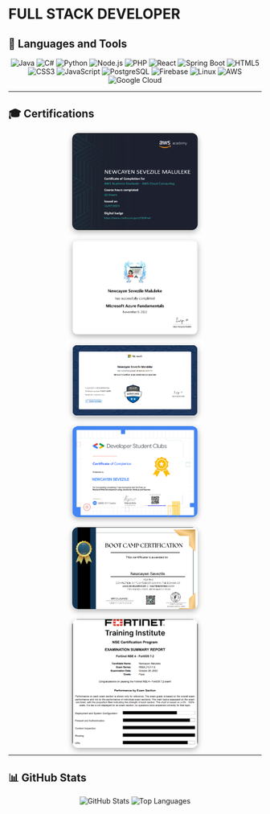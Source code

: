 # FULL STACK DEVELOPER

## 🧰 Languages and Tools  

<p align="center">  
  <img alt="Java" src="https://img.shields.io/badge/Java-ED8B00?style=for-the-badge&logo=openjdk&logoColor=white"/>  
  <img alt="C#" src="https://img.shields.io/badge/C%23-239120?style=for-the-badge&logo=c-sharp&logoColor=white"/>  
  <img alt="Python" src="https://img.shields.io/badge/Python-3776AB?style=for-the-badge&logo=python&logoColor=white"/>  
  <img alt="Node.js" src="https://img.shields.io/badge/Node.js-43853D?style=for-the-badge&logo=node-dot-js&logoColor=white"/>  
  <img alt="PHP" src="https://img.shields.io/badge/PHP-777BB4?style=for-the-badge&logo=php&logoColor=white"/>  
  <img alt="React" src="https://img.shields.io/badge/React-20232A?style=for-the-badge&logo=react&logoColor=61DAFB"/>  
  <img alt="Spring Boot" src="https://img.shields.io/badge/SpringBoot-6DB33F?style=for-the-badge&logo=springboot&logoColor=white"/>  
  <img alt="HTML5" src="https://img.shields.io/badge/HTML5-E34F26?style=for-the-badge&logo=html5&logoColor=white"/>  
  <img alt="CSS3" src="https://img.shields.io/badge/CSS3-1572B6?style=for-the-badge&logo=css3&logoColor=white"/>  
  <img alt="JavaScript" src="https://img.shields.io/badge/JavaScript-F7DF1E?style=for-the-badge&logo=javascript&logoColor=black"/>  
  <img alt="PostgreSQL" src="https://img.shields.io/badge/PostgreSQL-316192?style=for-the-badge&logo=postgresql&logoColor=white"/>  
  <img alt="Firebase" src="https://img.shields.io/badge/Firebase-FFCA28?style=for-the-badge&logo=firebase&logoColor=black"/>  
  <img alt="Linux" src="https://img.shields.io/badge/Linux-FCC624?style=for-the-badge&logo=linux&logoColor=black"/>  
  <img alt="AWS" src="https://img.shields.io/badge/AWS-232F3E?style=for-the-badge&logo=amazonaws&logoColor=white"/>  
  <img alt="Google Cloud" src="https://img.shields.io/badge/GoogleCloud-4285F4?style=for-the-badge&logo=googlecloud&logoColor=white"/>  
</p>

---

## 🎓 Certifications  

<div align="center" style="display: flex; justify-content: center; flex-wrap: wrap; gap: 20px;">  
  <img src="certificates/cloud.png" alt="AWS Academy Cloud Foundations" width="250px" style="border-radius: 12px; box-shadow: 0 4px 12px rgba(0,0,0,0.3);"/>  
  <img src="certificates/azure.png" alt="Azure Certification" width="250px" style="border-radius: 12px; box-shadow: 0 4px 12px rgba(0,0,0,0.3);"/>  
  <img src="certificates/microsoft.png" alt="Microsoft SC-900" width="250px" style="border-radius: 12px; box-shadow: 0 4px 12px rgba(0,0,0,0.3);"/>  
  <img src="certificates/backend.png" alt="Google Backend Developer" width="250px" style="border-radius: 12px; box-shadow: 0 4px 12px rgba(0,0,0,0.3);"/>  
  <img src="certificates/java.png" alt="Java Certification" width="250px" style="border-radius: 12px; box-shadow: 0 4px 12px rgba(0,0,0,0.3);"/>  
  <img src="certificates/fortinet.png" alt="Fortinet NSE 1-4" width="250px" style="border-radius: 12px; box-shadow: 0 4px 12px rgba(0,0,0,0.3);"/>  
</div>  

---

## 📊 GitHub Stats  

<p align="center">  
  <img src="https://github-readme-stats.vercel.app/api?username=MalulekeNS&show_icons=true&theme=radical" alt="GitHub Stats"/>  
  <img src="https://github-readme-stats.vercel.app/api/top-langs/?username=MalulekeNS&layout=compact&theme=radical" alt="Top Languages"/>  
</p>
